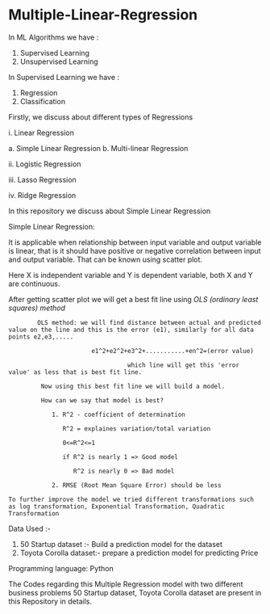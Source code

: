 # Multiple-Linear-Regression
In ML Algorithms we have :

1.	Supervised Learning
2.	Unsupervised Learning

In Supervised Learning we have :

1.	Regression
2.	Classification

Firstly, we discuss about different types of Regressions

i. Linear Regression

a. Simple Linear Regression b. Multi-linear Regression

ii. Logistic Regression

iii. Lasso Regression

iv. Ridge Regression

In this repository we discuss about Simple Linear Regression

Simple Linear Regression:

  It is applicable when relationship between input variable and output variable is linear, that is it should have positive or negative correlation between input and output variable. That can be known using scatter plot.
  
  Here X is independent variable and Y is dependent variable, both X and Y are continuous.
  
  After getting scatter plot we will get a best fit line using *OLS (ordinary least squares) method*
  
            OLS method: we will find distance between actual and predicted value on the line and this is the error (e1), similarly for all data points e2,e3,.....
            
                           e1^2+e2^2+e3^2+...........+en^2=(error value)
                           
                                     which line will get this 'error value' as less that is best fit line.
                                     
             Now using this best fit line we will build a model.
             
             How can we say that model is best?
             
                1. R^2 - coefficient of determination
                
                   R^2 = explaines variation/total variation
                   
                   0<=R^2<=1
                   
                   if R^2 is nearly 1 => Good model
                   
                      R^2 is nearly 0 => Bad model
                      
                2. RMSE (Root Mean Square Error) should be less 
                
    To further improve the model we tried different transformations such as log transformation, Exponential Transformation, Quadratic Transformation

Data Used :-

1.	50 Startup dataset :- Build a prediction model for the dataset
2.	Toyota Corolla dataset:- prepare a prediction model for predicting Price

Programming language: Python

The Codes regarding this Multiple Regression model with two different business problems 50 Startup dataset, Toyota Corolla dataset are present in this Repository in details.

